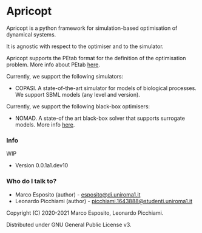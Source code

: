 # Apricopt #

Apricopt is a python framework for simulation-based optimisation of dynamical systems.

It is agnostic with respect to the optimiser and to the simulator.

Apricopt supports the PEtab format for the definition of the optimisation problem. More info about PEtab [here](https://petab.readthedocs.io/en/latest/).

Currently, we support the following simulators:

* COPASI. A state-of-the-art simulator for models of biological processes. We support SBML models (any level and version).

Currently, we support the following black-box optimisers:

* NOMAD. A state-of the art black-box solver that supports surrogate models. More info [here](https://www.gerad.ca/nomad/).

### Info ###

WIP

* Version 0.0.1a1.dev10


### Who do I talk to? ###

* Marco Esposito (author) - esposito@di.uniroma1.it
* Leonardo Picchiami (author) - picchiami.1643888@studenti.uniroma1.it


Copyright (C) 2020-2021  Marco Esposito, Leonardo Picchiami.

Distributed under GNU General Public License v3.
